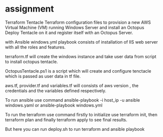 # assignment

Terraform Tentacle
Terraform configuration files to provision a new AWS Virtual Machine (VM) running Windows Server and install an Octopus Deploy Tentacle on it and register itself with an Octopus Server.

with Ansible windows.yml playbook consists of installation of IIS web server with all the roles and features.

terraform.tf will create the windows instance and take user data from script to install octopus tentacle.

OctopusTentacle.ps1 is a script which will create and configure tenctacle which is passed as user data in tf file.

aws.tf, provider.tf and variables.tf will consists of aws version , the credentials and the variables defined respectively.

To run ansible use command ansible-playbook -i host_ip -u ansible windows.yaml or ansible-playbook windows.yml

To run the terraform use command firstly to initialize  use terraform init, then terraform plan and finally terraform apply to see final results.

But here you can run deploy.sh to run terraform and ansible playbook
